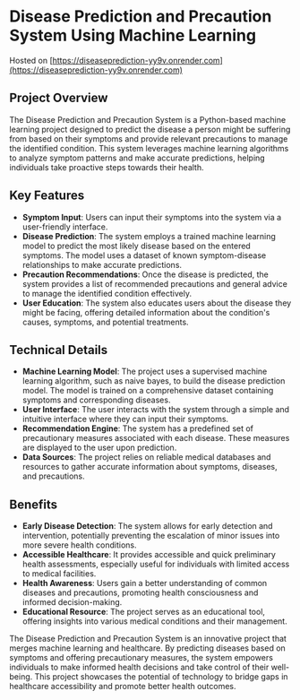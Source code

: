 # Disease Prediction and Precaution System Using Machine Learning

Hosted on [https://diseaseprediction-yy9v.onrender.com](https://diseaseprediction-yy9v.onrender.com)  

## Project Overview
The Disease Prediction and Precaution System is a Python-based machine learning project designed to predict the disease a person might be suffering from based on their symptoms and provide relevant precautions to manage the identified condition. This system leverages machine learning algorithms to analyze symptom patterns and make accurate predictions, helping individuals take proactive steps towards their health.

## Key Features
- **Symptom Input**: Users can input their symptoms into the system via a user-friendly interface.
- **Disease Prediction**: The system employs a trained machine learning model to predict the most likely disease based on the entered symptoms. The model uses a dataset of known symptom-disease relationships to make accurate predictions.
- **Precaution Recommendations**: Once the disease is predicted, the system provides a list of recommended precautions and general advice to manage the identified condition effectively.
- **User Education**: The system also educates users about the disease they might be facing, offering detailed information about the condition's causes, symptoms, and potential treatments.

## Technical Details
- **Machine Learning Model**: The project uses a supervised machine learning algorithm, such as naive bayes, to build the disease prediction model. The model is trained on a comprehensive dataset containing symptoms and corresponding diseases.
- **User Interface**: The user interacts with the system through a simple and intuitive interface where they can input their symptoms.
- **Recommendation Engine**: The system has a predefined set of precautionary measures associated with each disease. These measures are displayed to the user upon prediction.
- **Data Sources**: The project relies on reliable medical databases and resources to gather accurate information about symptoms, diseases, and precautions.

## Benefits
- **Early Disease Detection**: The system allows for early detection and intervention, potentially preventing the escalation of minor issues into more severe health conditions.
- **Accessible Healthcare**: It provides accessible and quick preliminary health assessments, especially useful for individuals with limited access to medical facilities.
- **Health Awareness**: Users gain a better understanding of common diseases and precautions, promoting health consciousness and informed decision-making.
- **Educational Resource**: The project serves as an educational tool, offering insights into various medical conditions and their management.

The Disease Prediction and Precaution System is an innovative project that merges machine learning and healthcare. By predicting diseases based on symptoms and offering precautionary measures, the system empowers individuals to make informed health decisions and take control of their well-being. This project showcases the potential of technology to bridge gaps in healthcare accessibility and promote better health outcomes.

